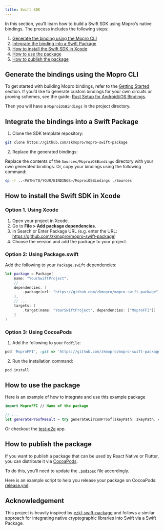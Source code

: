 ```yaml
---
title: Swift SDK
---
```


In this section, you'll learn how to build a Swift SDK using Mopro's native bindings.
The process includes the following steps:

1. [Generate the binding using the Mopro CLI](#generate-the-bindings-using-the-mopro-cli)
2. [Integrate the binding into a Swift Package](#integrate-the-bindings-into-a-swift-package)
3. [How to install the Swift SDK in Xcode](#how-to-install-the-swift-sdk-in-xcode)
4. [How to use the package](#how-to-use-the-package)
5. [How to publish the package](#how-to-publish-the-package)

## Generate the bindings using the Mopro CLI

To get started with building Mopro bindings, refer to the [Getting Started](/docs/getting-started) section.
If you’d like to generate custom bindings for your own circuits or proving schemes, see the guide:
[Rust Setup for Android/iOS Bindings](/docs/setup/rust-setup).

Then you will have a `MoproiOSBindings` in the project directory.

## Integrate the bindings into a Swift Package

1. Clone the SDK template repository:

```sh
git clone https://github.com/zkmopro/mopro-swift-package
```

2. Replace the generated bindings:

Replace the contents of the `Sources/MoproiOSBindings` directory with your own generated bindings. Or, copy your bindings using the following command:

```sh
cp -r ..<PATH/TO/YOUR/BINDINGS>/MoproiOSBindings ./Sources
```

## How to install the Swift SDK in Xcode

### Option 1. Using Xcode

1. Open your project in Xcode.
2. Go to **File > Add package dependencies**.
3. In Search or Enter Package URL (e.g. enter the URL: https://github.com/zkmopro/mopro-swift-package)
4. Choose the version and add the package to your project.

### Option 2: Using Package.swift

Add the following to your `Package.swift` dependencies:

```swift
let package = Package(
    name: "YourSwiftProject",
    // ...
    dependencies: [
        .package(url: "https://github.com/zkmopro/mopro-swift-package") // Or change to your own URL
    ],
    // ...
    targets: [
        .target(name: "YourSwiftProject", dependencies: ["MoproFFI"])
    ]
)
```

### Option 3: Using CocoaPods

1. Add the following to your `Podfile`:

```ruby
pod 'MoproFFI', :git => 'https://github.com/zkmopro/mopro-swift-package'
```

2. Run the installation command:

```sh
pod install
```

## How to use the package

Here is an example of how to integrate and use this example package

```swift
import MoproFFI // Name of the package

// ...
let generateProofResult = try generateCircomProof(zkeyPath: zkeyPath, circuitInputs: input_str, proofLib: ProofLib.arkworks)
```

Or checkout the [test-e2e](https://github.com/zkmopro/mopro/blob/793626f32ed34dcde382f5f304c301563126bc9d/test-e2e/ios/mopro-test/ContentView.swift#L90) app.

## How to publish the package

If you want to publish a package that can be used by React Native or Flutter, you can distribute it via [CocoaPods](https://cocoapods.org).

To do this, you'll need to update the [`.podspec`](https://github.com/zkmopro/mopro-swift-package/blob/main/MoproFFI.podspec) file accordingly.

Here is an example script to help you release your package on CocoaPods: [release.yml](https://github.com/zkmopro/zkemail-swift-package/blob/main/.github/workflows/release.yml)

## Acknowledgement

This project is heavily inspired by [ezkl-swift-package](https://github.com/zkonduit/ezkl-swift-package) and follows a similar approach for integrating native cryptographic libraries into Swift via a Swift Package.
